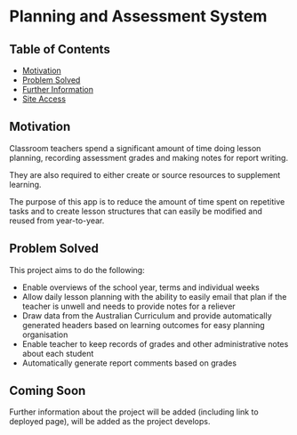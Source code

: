 # Planning and Assessment System

## Table of Contents

- [Motivation](#motivation)
- [Problem Solved](#problem-solved)
- [Further Information](#coming-soon)
- [Site Access](#site-access)

## Motivation

Classroom teachers spend a significant amount of time doing lesson planning, recording assessment grades and making notes for report writing. 

They are also required to either create or source resources to supplement learning. 

The purpose of this app is to reduce the amount of time spent on repetitive tasks and to create lesson structures that can easily be modified and reused from year-to-year. 

## Problem Solved

This project aims to do the following:
<ul>
<li>Enable overviews of the school year, terms and individual weeks</li>
<li>Allow daily lesson planning with the ability to easily email that plan if the teacher is unwell and needs to provide notes for a reliever</li>
<li>Draw data from the Australian Curriculum and provide automatically generated headers based on learning outcomes for easy planning organisation</li>
<li>Enable teacher to keep records of grades and other administrative notes about each student</li>
<li>Automatically generate report comments based on grades</li>
</ul>

## Coming Soon
Further information about the project will be added (including link to deployed page), will be added as the project develops.
